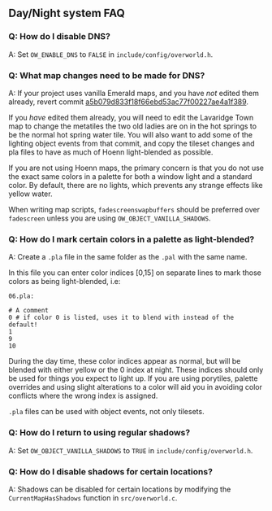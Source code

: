 ## Day/Night system FAQ

### Q: How do I disable DNS?
A: Set `OW_ENABLE_DNS` to `FALSE` in `include/config/overworld.h`.

### Q: What map changes need to be made for DNS?
A: If your project uses vanilla Emerald maps, and you have _not_ edited them already, revert commit [a5b079d833f18f66ebd53ac77f00227ae4a1f389](https://github.com/rh-hideout/pokeemerald-expansion/pull/6562/commits/a5b079d833f18f66ebd53ac77f00227ae4a1f389).

If you _have_ edited them already, you will need to edit the Lavaridge Town map to change the metatiles the two old ladies are on in the hot springs to be the normal hot spring water tile. You will also want to add some of the lighting object events from that commit, and copy the tileset changes and pla files to have as much of Hoenn light-blended as possible.

If you are not using Hoenn maps, the primary concern is that you do not use the exact same colors in a palette for both a window light and a standard color. By default, there are no lights, which prevents any strange effects like yellow water.

When writing map scripts, `fadescreenswapbuffers` should be preferred over `fadescreen` unless you are using `OW_OBJECT_VANILLA_SHADOWS`.

### Q: How do I mark certain colors in a palette as light-blended?
A: Create a `.pla` file in the same folder as the `.pal` with the same name.

In this file you can enter color indices [0,15]
on separate lines to mark those colors as being light-blended, i.e:

`06.pla:`
```
# A comment
0 # if color 0 is listed, uses it to blend with instead of the default!
1
9
10
```

During the day time, these color indices appear as normal, but will be blended with either yellow or the 0 index at night. These indices should only be used for things you expect to light up. If you are using porytiles, palette overrides and using slight alterations to a color will aid you in avoiding color conflicts where the wrong index is assigned.

`.pla` files can be used with object events, not only tilesets.

### Q: How do I return to using regular shadows?
A: Set `OW_OBJECT_VANILLA_SHADOWS` to `TRUE` in `include/config/overworld.h`.

### Q: How do I disable shadows for certain locations?
A: Shadows can be disabled for certain locations by modifying the `CurrentMapHasShadows` function in `src/overworld.c`.

